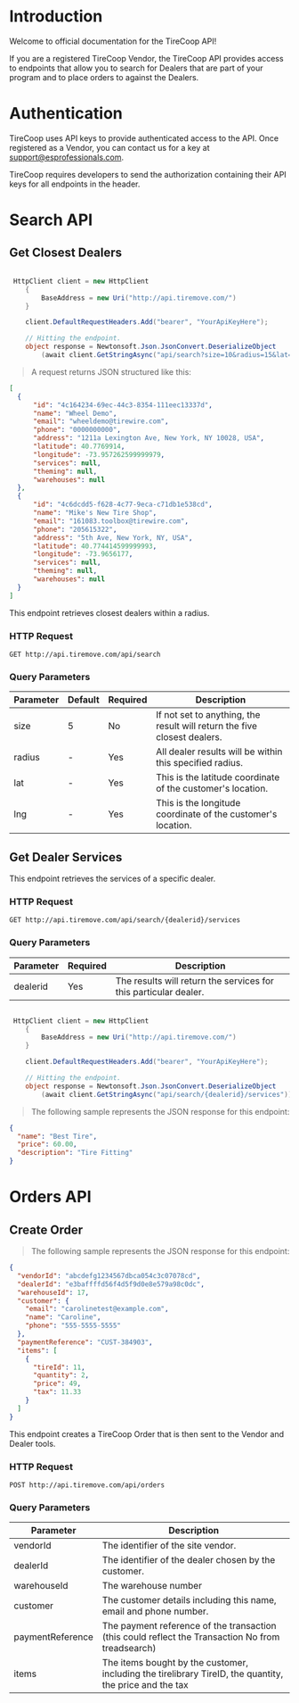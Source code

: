# Introduction

Welcome to official documentation for the TireCoop API!

If you are a registered TireCoop Vendor, the TireCoop API provides access to endpoints that allow you to search for Dealers that are part of your program and to place orders to against the Dealers.


# Authentication

<!-- > To authorize, use this code:

```csharp
require 'kittn'

api = Kittn::APIClient.authorize!('meowmeowmeow')
```


> Make sure to replace `meowmeowmeow` with your API key. -->

TireCoop uses API keys to provide authenticated access to the API. Once registered as a Vendor, you can contact us for a key at [support@esprofessionals.com](mailto:support@esprofessionals.com).

TireCoop requires developers to send the authorization containing their API keys for all endpoints in the header.

<!-- `Authorization: meowmeowmeow`

<aside class="notice">
You must replace <code>meowmeowmeow</code> with your personal API key.
</aside> -->

# Search API

## Get Closest Dealers

```csharp

 HttpClient client = new HttpClient
    {
        BaseAddress = new Uri("http://api.tiremove.com/")
    }

    client.DefaultRequestHeaders.Add("bearer", "YourApiKeyHere");

    // Hitting the endpoint.
    object response = Newtonsoft.Json.JsonConvert.DeserializeObject
        (await client.GetStringAsync("api/search?size=10&radius=15&lat=40.77&lng=-73.95"));

```

> A request returns JSON structured like this:

```json
[
  {
      "id": "4c164234-69ec-44c3-8354-111eec13337d",
      "name": "Wheel Demo",
      "email": "wheeldemo@tirewire.com",
      "phone": "0000000000",
      "address": "1211a Lexington Ave, New York, NY 10028, USA",
      "latitude": 40.7769914,
      "longitude": -73.957262599999979,
      "services": null,
      "theming": null,
      "warehouses": null
  },
  {
      "id": "4c6dcdd5-f628-4c77-9eca-c71db1e538cd",
      "name": "Mike's New Tire Shop",
      "email": "161083.toolbox@tirewire.com",
      "phone": "205615322",
      "address": "5th Ave, New York, NY, USA",
      "latitude": 40.774414599999993,
      "longitude": -73.9656177,
      "services": null,
      "theming": null,
      "warehouses": null
  }
]
```

This endpoint retrieves closest dealers within a radius.

### HTTP Request

`GET http://api.tiremove.com/api/search`

### Query Parameters

Parameter | Default | Required | Description
--------- | ------- | -------- | -----------
size | 5 | No | If not set to anything, the result will return the five closest dealers.
radius | - | Yes | All dealer results will be within this specified radius.
lat | - | Yes | This is the latitude coordinate of the customer's location.
lng | - | Yes | This is the longitude coordinate of the customer's location.

## Get Dealer Services

This endpoint retrieves the services of a specific dealer.

### HTTP Request

`GET http://api.tiremove.com/api/search/{dealerid}/services`

### Query Parameters

Parameter | Required | Description
--------- | -------- | ----------- 
dealerid | Yes | The results will return the services for this particular dealer.

```csharp

 HttpClient client = new HttpClient
    {
        BaseAddress = new Uri("http://api.tiremove.com/")
    }

    client.DefaultRequestHeaders.Add("bearer", "YourApiKeyHere");

    // Hitting the endpoint.
    object response = Newtonsoft.Json.JsonConvert.DeserializeObject
        (await client.GetStringAsync("api/search/{dealerid}/services"));

```

>The following sample represents the JSON response for this endpoint:

```json
{
  "name": "Best Tire",
  "price": 60.00,
  "description": "Tire Fitting"
}
```

# Orders API

## Create Order

> The following sample represents the JSON response for this endpoint:

```json
{
  "vendorId": "abcdefg1234567dbca054c3c07078cd",
  "dealerId": "e3baffffd56f4d5f9d0e8e579a98c0dc",
  "warehouseId": 17,
  "customer": {
    "email": "carolinetest@example.com",
    "name": "Caroline",
    "phone": "555-5555-5555"
  },
  "paymentReference": "CUST-384903",
  "items": [
    {
      "tireId": 11,
      "quantity": 2,
      "price": 49,
      "tax": 11.33
    }
  ]
}

```
This endpoint creates a TireCoop Order that is then sent to the Vendor and Dealer tools.

### HTTP Request

`POST http://api.tiremove.com/api/orders`

### Query Parameters

Parameter | Description
--------- | -----------
vendorId | The identifier of the site vendor.
dealerId | The identifier of the dealer chosen by the customer.
warehouseId | The warehouse number
customer | The customer details including this name, email and phone number.
paymentReference | The payment reference of the transaction (this could reflect the Transaction No from treadsearch)
items | The items bought by the customer, including the tirelibrary TireID, the quantity, the price and the tax

